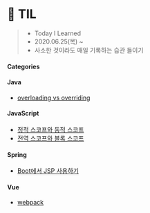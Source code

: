# 📝 TIL
>- Today I Learned
>- 2020.06.25(목) ~
>- 사소한 것이라도 매일 기록하는 습관 들이기

#### Categories

#### Java
* [overloading vs overriding](java/[20200629]_overloading_vs_overriding.md)

#### JavaScript
* [정적 스코프와 동적 스코프](javascript/[20200627]_정적스코프와_동적스코프.md)
* [전역 스코프와 블록 스코프](javascript/[20200628]_전역스코프와_블록스코프.md)

#### Spring
* [Boot에서 JSP 사용하기](spring/[20200625]_boot에서_JSP사용하기.md)

#### Vue
* [webpack](vue/[20200626]_webpack.md)